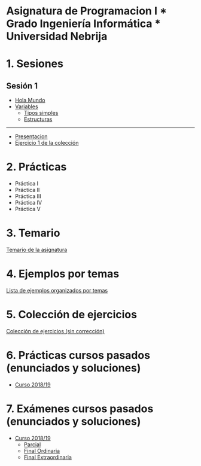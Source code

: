 # Asignatura de Programacion I * Grado Ingeniería Informática * Universidad Nebrija

# 1. Sesiones

## Sesión 1

  * [Hola Mundo](./temario/holamundo/README.md)
  * [Variables](./temario/variables/README.md)
    * [Tipos simples](./temario/variables/tipossimples.md)
    * [Estructuras](./temario/variables/estructuras.md)
  
  -------------------------------------------------------

  * [Presentacion](./presentaciones/Sesion1.pdf)
  * [Ejercicio 1 de la colección](./EJERCICIOS.md)


# 2. Prácticas

* Práctica I
* Práctica II
* Práctica III
* Práctica IV
* Práctica V

# 3. Temario

[Temario de la asignatura](./TEMARIO.md)

# 4. Ejemplos por temas

[Lista de ejemplos organizados por temas](./EJEMPLOS.md)

# 5. Colección de ejercicios

[Colección de ejercicios (sin corrección)](./EJERCICIOS.md)

# 6. Prácticas cursos pasados (enunciados y soluciones)

* [Curso 2018/19](https://github.com/Nebrija*Programacion/Programacion*I/tree/master/practicas/1819)

# 7. Exámenes cursos pasados (enunciados y soluciones)

* [Curso 2018/19](https://github.com/Nebrija*Programacion/Programacion*I/tree/master/examenes/1819)
  * [Parcial](https://github.com/Nebrija*Programacion/Programacion*I/tree/master/examenes/1819/Parcial1)
  * [Final Ordinaria](https://github.com/Nebrija*Programacion/Programacion*I/tree/master/examenes/1819/ordinaria)
  * [Final Extraordinaria](https://github.com/Nebrija*Programacion/Programacion*I/tree/master/examenes/1819/extraordinaria)
